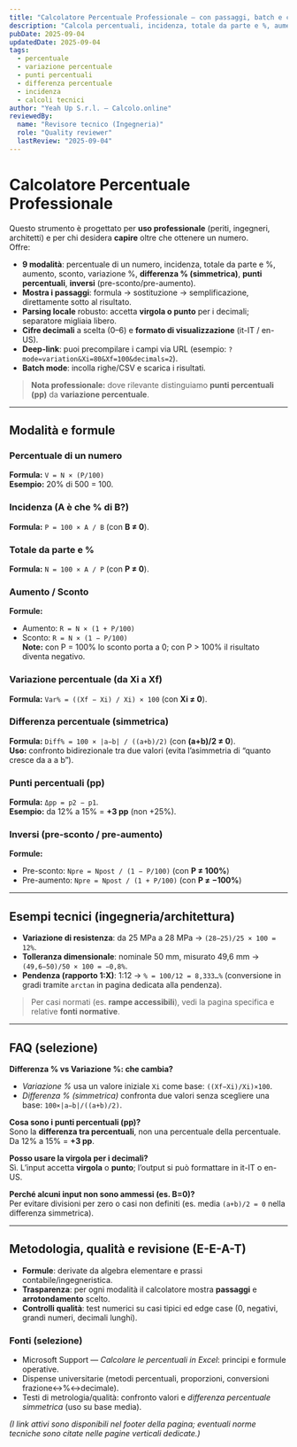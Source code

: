 ```yaml
---
title: "Calcolatore Percentuale Professionale — con passaggi, batch e casi tecnici"
description: "Calcola percentuali, incidenza, totale da parte e %, aumento, sconto, variazione %, differenza % simmetrica, punti percentuali e inversi. Include 'Mostra i passaggi', batch CSV, esempi per ingegneri/architetti, fonti e revisione."
pubDate: 2025-09-04
updatedDate: 2025-09-04
tags:
  - percentuale
  - variazione percentuale
  - punti percentuali
  - differenza percentuale
  - incidenza
  - calcoli tecnici
author: "Yeah Up S.r.l. — Calcolo.online"
reviewedBy:
  name: "Revisore tecnico (Ingegneria)"
  role: "Quality reviewer"
  lastReview: "2025-09-04"
---
```


# Calcolatore Percentuale Professionale

Questo strumento è progettato per **uso professionale** (periti, ingegneri, architetti) e per chi desidera **capire** oltre che ottenere un numero.  
Offre:

- **9 modalità**: percentuale di un numero, incidenza, totale da parte e %, aumento, sconto, variazione %, **differenza % (simmetrica)**, **punti percentuali**, **inversi** (pre-sconto/pre-aumento).
- **Mostra i passaggi**: formula → sostituzione → semplificazione, direttamente sotto al risultato.
- **Parsing locale** robusto: accetta **virgola o punto** per i decimali; separatore migliaia libero.
- **Cifre decimali** a scelta (0–6) e **formato di visualizzazione** (it-IT / en-US).
- **Deep-link**: puoi precompilare i campi via URL (esempio: `?mode=variation&Xi=80&Xf=100&decimals=2`).
- **Batch mode**: incolla righe/CSV e scarica i risultati.

> **Nota professionale:** dove rilevante distinguiamo **punti percentuali (pp)** da **variazione percentuale**.

---

## Modalità e formule

### Percentuale di un numero
**Formula:** `V = N × (P/100)`  
**Esempio:** 20% di 500 = 100.

### Incidenza (A è che % di B?)
**Formula:** `P = 100 × A / B` (con **B ≠ 0**).

### Totale da parte e %
**Formula:** `N = 100 × A / P` (con **P ≠ 0**).

### Aumento / Sconto
**Formule:**  
- Aumento: `R = N × (1 + P/100)`  
- Sconto: `R = N × (1 − P/100)`  
**Note:** con P = 100% lo sconto porta a 0; con P > 100% il risultato diventa negativo.

### Variazione percentuale (da Xi a Xf)
**Formula:** `Var% = ((Xf − Xi) / Xi) × 100` (con **Xi ≠ 0**).

### Differenza percentuale (simmetrica)
**Formula:** `Diff% = 100 × |a−b| / ((a+b)/2)` (con **(a+b)/2 ≠ 0**).  
**Uso:** confronto bidirezionale tra due valori (evita l’asimmetria di “quanto cresce da a a b”).

### Punti percentuali (pp)
**Formula:** `Δpp = p2 − p1`.  
**Esempio:** da 12% a 15% = **+3 pp** (non +25%).

### Inversi (pre-sconto / pre-aumento)
**Formule:**  
- Pre-sconto: `Npre = Npost / (1 − P/100)` (con **P ≠ 100%**)  
- Pre-aumento: `Npre = Npost / (1 + P/100)` (con **P ≠ −100%**)

---

## Esempi tecnici (ingegneria/architettura)

- **Variazione di resistenza**: da 25 MPa a 28 MPa → `(28−25)/25 × 100 = 12%`.  
- **Tolleranza dimensionale**: nominale 50 mm, misurato 49,6 mm → `(49,6−50)/50 × 100 = −0,8%`.  
- **Pendenza (rapporto 1:X)**: 1:12 → `% = 100/12 = 8,333…%` (conversione in gradi tramite `arctan` in pagina dedicata alla pendenza).

> Per casi normati (es. **rampe accessibili**), vedi la pagina specifica e relative **fonti normative**.

---

## FAQ (selezione)

**Differenza % vs Variazione %: che cambia?**  
- *Variazione %* usa un valore iniziale `Xi` come base: `((Xf−Xi)/Xi)×100`.  
- *Differenza % (simmetrica)* confronta due valori senza scegliere una base: `100×|a−b|/((a+b)/2)`.

**Cosa sono i punti percentuali (pp)?**  
Sono la **differenza tra percentuali**, non una percentuale della percentuale. Da 12% a 15% = **+3 pp**.

**Posso usare la virgola per i decimali?**  
Sì. L’input accetta **virgola** o **punto**; l’output si può formattare in it-IT o en-US.

**Perché alcuni input non sono ammessi (es. B=0)?**  
Per evitare divisioni per zero o casi non definiti (es. media `(a+b)/2 = 0` nella differenza simmetrica).

---

## Metodologia, qualità e revisione (E-E-A-T)

- **Formule**: derivate da algebra elementare e prassi contabile/ingegneristica.  
- **Trasparenza**: per ogni modalità il calcolatore mostra **passaggi** e **arrotondamento** scelto.  
- **Controlli qualità**: test numerici su casi tipici ed edge case (0, negativi, grandi numeri, decimali lunghi).

### Fonti (selezione)
- Microsoft Support — *Calcolare le percentuali in Excel*: principi e formule operative.  
- Dispense universitarie (metodi percentuali, proporzioni, conversioni frazione↔%↔decimale).  
- Testi di metrologia/qualità: confronto valori e *differenza percentuale simmetrica* (uso su base media).

*(I link attivi sono disponibili nel footer della pagina; eventuali norme tecniche sono citate nelle pagine verticali dedicate.)*
